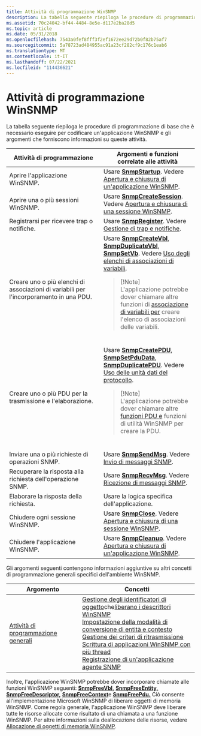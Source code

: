 ```yaml
---
title: Attività di programmazione WinSNMP
description: La tabella seguente riepiloga le procedure di programmazione di base che è necessario eseguire per codificare un'applicazione WinSNMP e gli argomenti che forniscono informazioni su queste attività.
ms.assetid: 70c24042-bf44-4484-8e5e-d117e2ba28d5
ms.topic: article
ms.date: 05/31/2018
ms.openlocfilehash: 7543a0fef8fff3f2ef1672ee29d72b0f82b75af7
ms.sourcegitcommit: 5a78723ad484955ac91a23cf282cf9c176c1eab6
ms.translationtype: MT
ms.contentlocale: it-IT
ms.lasthandoff: 07/22/2021
ms.locfileid: "114436621"
---
```

# <a name="winsnmp-programming-tasks"></a>Attività di programmazione WinSNMP

La tabella seguente riepiloga le procedure di programmazione di base che è necessario eseguire per codificare un'applicazione WinSNMP e gli argomenti che forniscono informazioni su queste attività.



<table>
<colgroup>
<col style="width: 50%" />
<col style="width: 50%" />
</colgroup>
<thead>
<tr class="header">
<th>Attività di programmazione</th>
<th>Argomenti e funzioni correlate alle attività</th>
</tr>
</thead>
<tbody>
<tr class="odd">
<td>Aprire l'applicazione WinSNMP.</td>
<td>Usare <a href="/windows/desktop/api/Winsnmp/nf-winsnmp-snmpstartup"><strong>SnmpStartup</strong></a>. Vedere <a href="opening-and-closing-a-winsnmp-application.md">Apertura e chiusura di un'applicazione WinSNMP</a>.<br/></td>
</tr>
<tr class="even">
<td>Aprire una o più sessioni WinSNMP.</td>
<td>Usare <a href="/windows/desktop/api/Winsnmp/nf-winsnmp-snmpcreatesession"><strong>SnmpCreateSession</strong></a>. Vedere <a href="opening-and-closing-a-winsnmp-session.md">Apertura e chiusura di una sessione WinSNMP</a>.<br/></td>
</tr>
<tr class="odd">
<td>Registrarsi per ricevere trap o notifiche.</td>
<td>Usare <a href="/windows/desktop/api/Winsnmp/nf-winsnmp-snmpregister"><strong>SnmpRegister</strong></a>. Vedere <a href="managing-traps-and-notifications.md">Gestione di trap e notifiche</a>.<br/></td>
</tr>
<tr class="even">
<td>Creare uno o più elenchi di associazioni di variabili per l'incorporamento in una PDU.</td>
<td>Usare <a href="/windows/desktop/api/Winsnmp/nf-winsnmp-snmpcreatevbl"><strong>SnmpCreateVbl</strong></a>, <a href="/windows/desktop/api/Winsnmp/nf-winsnmp-snmpduplicatevbl"><strong>SnmpDuplicateVbl</strong></a>, <a href="/windows/desktop/api/Winsnmp/nf-winsnmp-snmpsetvb"><strong>SnmpSetVb</strong></a>. Vedere <a href="working-with-variable-binding-lists.md">Uso degli elenchi di associazioni di variabili</a>.<br/>
<blockquote>
[!Note]<br />
L'applicazione potrebbe dover chiamare altre funzioni di <a href="winsnmp-functions.md">associazione di variabili per</a> creare l'elenco di associazioni delle variabili.
</blockquote>
<br/></td>
</tr>
<tr class="odd">
<td>Creare uno o più PDU per la trasmissione e l'elaborazione.</td>
<td>Usare <a href="/windows/desktop/api/Winsnmp/nf-winsnmp-snmpcreatepdu"><strong>SnmpCreatePDU</strong></a>, <a href="/windows/desktop/api/Winsnmp/nf-winsnmp-snmpsetpdudata"><strong>SnmpSetPduData</strong></a>, <a href="/windows/desktop/api/Winsnmp/nf-winsnmp-snmpduplicatepdu"><strong>SnmpDuplicatePDU</strong></a>. Vedere <a href="working-with-protocol-data-units.md">Uso delle unità dati del protocollo</a>.<br/>
<blockquote>
[!Note]<br />
L'applicazione potrebbe dover chiamare altre <a href="winsnmp-functions.md">funzioni PDU e</a> funzioni di utilità WinSNMP <a href="winsnmp-functions.md"></a> per creare la PDU.
</blockquote>
<br/></td>
</tr>
<tr class="even">
<td>Inviare una o più richieste di operazioni SNMP.</td>
<td>Usare <a href="/windows/desktop/api/Winsnmp/nf-winsnmp-snmpsendmsg"><strong>SnmpSendMsg</strong></a>. Vedere <a href="sending-snmp-messages.md">Invio di messaggi SNMP</a>.<br/></td>
</tr>
<tr class="odd">
<td>Recuperare la risposta alla richiesta dell'operazione SNMP.</td>
<td>Usare <a href="/windows/desktop/api/Winsnmp/nf-winsnmp-snmprecvmsg"><strong>SnmpRecvMsg</strong></a>. Vedere <a href="receiving-snmp-messages.md">Ricezione di messaggi SNMP</a>.<br/></td>
</tr>
<tr class="even">
<td>Elaborare la risposta della richiesta.</td>
<td>Usare la logica specifica dell'applicazione.</td>
</tr>
<tr class="odd">
<td>Chiudere ogni sessione WinSNMP.</td>
<td>Usare <a href="/windows/desktop/api/Winsnmp/nf-winsnmp-snmpclose"><strong>SnmpClose</strong></a>. Vedere <a href="opening-and-closing-a-winsnmp-session.md">Apertura e chiusura di una sessione WinSNMP</a>.<br/></td>
</tr>
<tr class="even">
<td>Chiudere l'applicazione WinSNMP.</td>
<td>Usare <a href="/windows/desktop/api/Winsnmp/nf-winsnmp-snmpcleanup"><strong>SnmpCleanup</strong></a>. Vedere <a href="opening-and-closing-a-winsnmp-application.md">Apertura e chiusura di un'applicazione WinSNMP</a>.<br/></td>
</tr>
</tbody>
</table>



 

Gli argomenti seguenti contengono informazioni aggiuntive su altri concetti di programmazione generali specifici dell'ambiente WinSNMP.



| Argomento                                                              | Concetti                                                                                                                                                                                                                                                                                                                                                                                                                                                                                                                                                                |
|--------------------------------------------------------------------|-------------------------------------------------------------------------------------------------------------------------------------------------------------------------------------------------------------------------------------------------------------------------------------------------------------------------------------------------------------------------------------------------------------------------------------------------------------------------------------------------------------------------------------------------------------------------|
| [Attività di programmazione generali](general-winsnmp-programming-tasks.md) | [Gestione degli identificatori di oggetto](managing-object-identifiers.md)che[liberano i descrittori WinSNMP](freeing-winsnmp-descriptors.md)<br/> [Impostazione della modalità di conversione di entità e contesto](setting-the-entity-and-context-translation-mode.md)<br/> [Gestione dei criteri di ritrasmissione](managing-the-retransmission-policy.md)<br/> [Scrittura di applicazioni WinSNMP con più thread](writing-winsnmp-applications-with-multiple-threads.md)<br/> [Registrazione di un'applicazione agente SNMP](registering-an-snmp-agent-application.md)<br/> |



 

Inoltre, l'applicazione WinSNMP potrebbe dover incorporare chiamate alle funzioni WinSNMP seguenti: [**SnmpFreeVbl,**](/windows/desktop/api/Winsnmp/nf-winsnmp-snmpfreevbl) [**SnmpFreeEntity,**](/windows/desktop/api/Winsnmp/nf-winsnmp-snmpfreeentity) [**SnmpFreeDescriptor,**](/windows/desktop/api/Winsnmp/nf-winsnmp-snmpfreedescriptor) [**SnmpFreeContext**](/windows/desktop/api/Winsnmp/nf-winsnmp-snmpfreecontext)e [**SnmpFreePdu.**](/windows/desktop/api/Winsnmp/nf-winsnmp-snmpfreepdu) Ciò consente all'implementazione Microsoft WinSNMP di liberare oggetti di memoria WinSNMP. Come regola generale, l'applicazione WinSNMP deve liberare tutte le risorse allocate come risultato di una chiamata a una funzione WinSNMP. Per altre informazioni sulla deallocazione delle risorse, vedere [Allocazione di oggetti di memoria WinSNMP](allocating-winsnmp-memory-objects.md).

 

 





